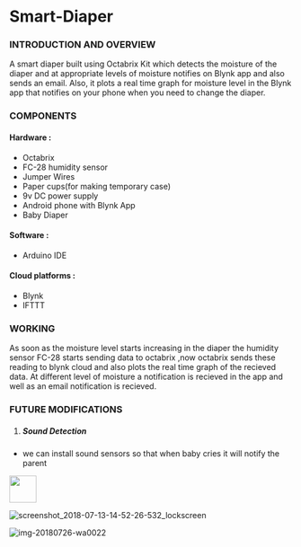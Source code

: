 # Smart-Diaper

### INTRODUCTION AND OVERVIEW
A smart diaper built using Octabrix Kit which detects the moisture of the diaper and at appropriate levels of moisture notifies on Blynk app and also sends an email. Also, it plots a real time graph for moisture level in the Blynk app  that notifies on your phone when you need to change the diaper.
### COMPONENTS
#### Hardware :
- Octabrix
- FC-28 humidity sensor
- Jumper Wires
- Paper cups(for making temporary case)
- 9v DC power supply
- Android phone with Blynk App
- Baby Diaper
#### Software :
- Arduino IDE
#### Cloud platforms :
- Blynk
- IFTTT

### WORKING 
As soon as the moisture level starts increasing in the diaper
the humidity sensor FC-28 starts sending data to octabrix ,now octabrix sends
these reading to blynk cloud and also plots the real time graph of the 
recieved data. At different level of moisture a notification is recieved 
in the app and well as an email notification is recieved.

### FUTURE MODIFICATIONS
1. ##### Sound Detection
 - we can install sound sensors so that when baby cries it will notify the parent
  



<img src="https://user-images.githubusercontent.com/41651033/43277905-1dd2c0f2-9127-11e8-8481-4ac7a4aa7b24.png" width="48">


![screenshot_2018-07-13-14-52-26-532_lockscreen](https://user-images.githubusercontent.com/41651033/43277983-57e45558-9127-11e8-97fa-c15ff70c0af8.png)


![img-20180726-wa0022](https://user-images.githubusercontent.com/41651033/43278039-7f563b6a-9127-11e8-873c-2a3a6c8e163b.jpg)

